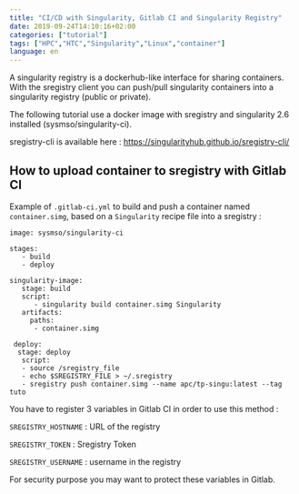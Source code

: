 ```yaml
---
title: "CI/CD with Singularity, Gitlab CI and Singularity Registry"
date: 2019-09-24T14:10:16+02:00
categories: ["tutorial"]
tags: ["HPC","HTC","Singularity","Linux","container"]
language: en
---
```


A singularity registry is a dockerhub-like interface for sharing containers. With the sregistry client you can push/pull singularity containers into a singularity registry (public or private).

The following tutorial use a docker image with sregistry and singularity 2.6 installed (sysmso/singularity-ci). 

sregistry-cli is available here : https://singularityhub.github.io/sregistry-cli/

## How to upload container to sregistry with Gitlab CI
 
Example of `.gitlab-ci.yml` to build and push a container named `container.simg`, based on a `Singularity` recipe file into a sregistry :
```
image: sysmso/singularity-ci
 
stages:
   - build
   - deploy
 
singularity-image:
   stage: build
   script:
      - singularity build container.simg Singularity
   artifacts:
     paths:
      - container.simg
 
 deploy:
  stage: deploy
   script:
   - source /sregistry_file
   - echo $SREGISTRY_FILE > ~/.sregistry
   - sregistry push container.simg --name apc/tp-singu:latest --tag tuto
 ```
You have to register 3 variables in Gitlab CI in order to use this method :
 
`SREGISTRY_HOSTNAME` : URL of the registry
 
`SREGISTRY_TOKEN` : Sregistry Token
 
`SREGISTRY_USERNAME` : username in the registry
 
For security purpose you may want to protect these variables in Gitlab.
